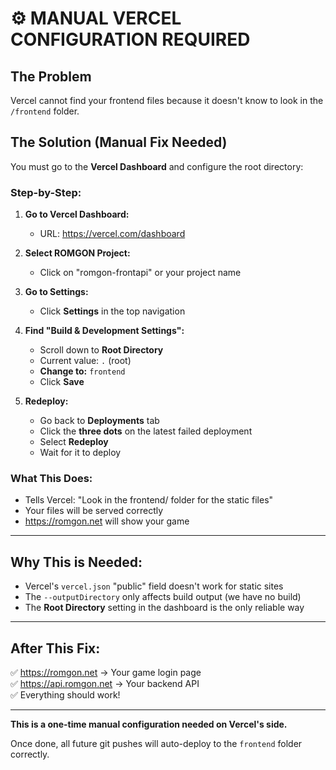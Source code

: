 # ⚙️ MANUAL VERCEL CONFIGURATION REQUIRED

## The Problem
Vercel cannot find your frontend files because it doesn't know to look in the `/frontend` folder.

## The Solution (Manual Fix Needed)

You must go to the **Vercel Dashboard** and configure the root directory:

### Step-by-Step:

1. **Go to Vercel Dashboard:**
   - URL: https://vercel.com/dashboard
   
2. **Select ROMGON Project:**
   - Click on "romgon-frontapi" or your project name

3. **Go to Settings:**
   - Click **Settings** in the top navigation

4. **Find "Build & Development Settings":**
   - Scroll down to **Root Directory**
   - Current value: `.` (root)
   - **Change to:** `frontend`
   - Click **Save**

5. **Redeploy:**
   - Go back to **Deployments** tab
   - Click the **three dots** on the latest failed deployment
   - Select **Redeploy**
   - Wait for it to deploy

### What This Does:
- Tells Vercel: "Look in the frontend/ folder for the static files"
- Your files will be served correctly
- https://romgon.net will show your game

---

## Why This is Needed:
- Vercel's `vercel.json` "public" field doesn't work for static sites
- The `--outputDirectory` only affects build output (we have no build)
- The **Root Directory** setting in the dashboard is the only reliable way

---

## After This Fix:
✅ https://romgon.net → Your game login page  
✅ https://api.romgon.net → Your backend API  
✅ Everything should work!

---

**This is a one-time manual configuration needed on Vercel's side.**

Once done, all future git pushes will auto-deploy to the `frontend` folder correctly.
